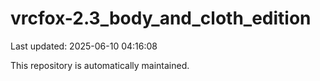 # vrcfox-2.3_body_and_cloth_edition

Last updated: 2025-06-10 04:16:08

This repository is automatically maintained.

